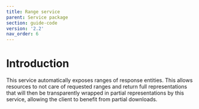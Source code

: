 ```yaml
---
title: Range service
parent: Service package
section: guide-code
version: '2.2'
nav_order: 6
---
```

# Introduction

This service automatically exposes ranges of response entities. This
allows resources to not care of requested ranges and return full
representations that will then be transparently wrapped in partial
representations by this service, allowing the client to benefit from
partial downloads.

